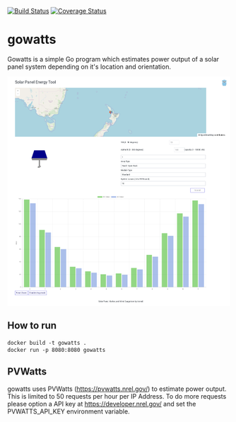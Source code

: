 [![Build Status](https://travis-ci.com/Jsuppers/gowatts.svg?branch=master)](https://travis-ci.com/Jsuppers/gowatts)
[![Coverage Status](https://coveralls.io/repos/github/Jsuppers/gowatts/badge.svg?branch=master)](https://coveralls.io/github/Jsuppers/gowatts?branch=master)

# gowatts
Gowatts is a simple Go program which estimates power output of a solar panel system depending on it's location and orientation.

![Test Image 6](resources/readme/snapshot.png)

## How to run
```
docker build -t gowatts . 
docker run -p 8080:8080 gowatts
```
## PVWatts
gowatts uses PVWatts (https://pvwatts.nrel.gov/) to estimate power output. This is limited to 50 requests per hour per IP Address. To do more requests please option a API key at https://developer.nrel.gov/ and set the PVWATTS_API_KEY environment variable.
